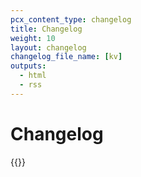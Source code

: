 ```yaml
---
pcx_content_type: changelog
title: Changelog
weight: 10
layout: changelog
changelog_file_name: [kv]
outputs:
  - html
  - rss
---
```


# Changelog

<!-- Actual content lives in /data/changelogs/kv.yaml. Update the file there for new entries to appear here. For more details, refer to https://developers.cloudflare.com/style-guide/documentation-content-strategy/content-types/changelog/#yaml-file -->

{{<product-changelog>}}

